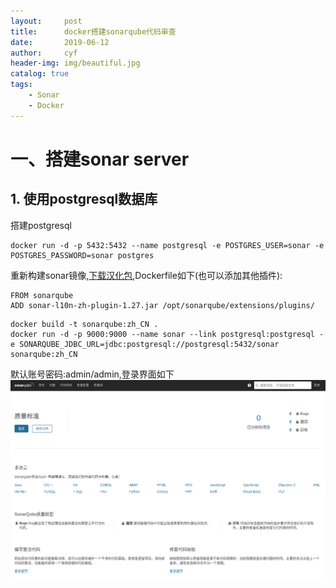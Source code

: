 ```yaml
---
layout:     post
title:      docker搭建sonarqube代码审查
date:       2019-06-12
author:     cyf
header-img: img/beautiful.jpg
catalog: true
tags:
    - Sonar
    - Docker
---
```


# 一、搭建sonar server
## 1. 使用postgresql数据库
搭建postgresql
```
docker run -d -p 5432:5432 --name postgresql -e POSTGRES_USER=sonar -e POSTGRES_PASSWORD=sonar postgres
```
重新构建sonar镜像,[下载汉化包](https://github.com/SonarQubeCommunity/sonar-l10n-zh/releases),Dockerfile如下(也可以添加其他插件):
```
FROM sonarqube
ADD sonar-l10n-zh-plugin-1.27.jar /opt/sonarqube/extensions/plugins/
```
```
docker build -t sonarqube:zh_CN .
docker run -d -p 9000:9000 --name sonar --link postgresql:postgresql -e SONARQUBE_JDBC_URL=jdbc:postgresql://postgresql:5432/sonar sonarqube:zh_CN
```
默认账号密码:admin/admin,登录界面如下
![登录界面](../img/sonarlogin.png)